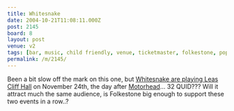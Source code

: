 ```yaml
---
title: Whitesnake
date: 2004-10-21T11:08:11.000Z
post: 2145
board: 8
layout: post
venue: v2
tags: [bar, music, child friendly, venue, ticketmaster, folkestone, popex, motorhead]
permalink: /m/2145/
---
```

Been a bit slow off the mark on this one, but <a href="http://www.wayahead.com/livegigpopex/price.asp?filler1=livegigpopex">Whitesnake are playing Leas Cliff Hall</a> on November 24th, the day after <a href="/wiki/motorhead">Motorhead</a>... 32 QUID??? Will it attract much the same audience, is Folkestone big enough to support these two events in a row..?

